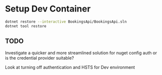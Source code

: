 # Setup Dev Container

``` bash
dotnet restore --interactive BookingsApi/BookingsApi.sln
dotnet tool restore
```

## TODO

Investigate a quicker and more streamlined solution for nuget config auth or is the credential provider suitable?

Look at turning off authentication and HSTS for Dev environment

